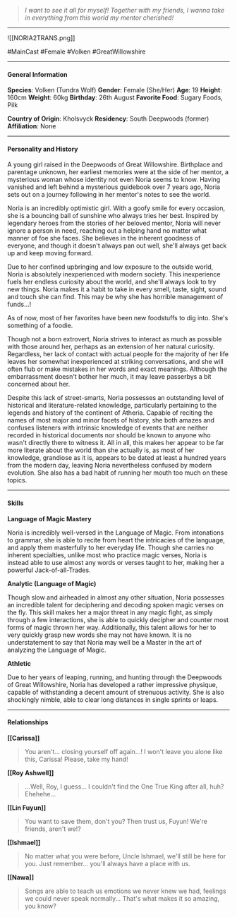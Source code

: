 >*I want to see it all for myself! Together with my friends, I wanna take in everything from this world my mentor cherished!*

___

![[NORIA2TRANS.png]]

#MainCast #Female #Volken #GreatWillowshire 
___

#### General Information

**Species**: Volken (Tundra Wolf)
**Gender**: Female (She/Her)
**Age**: 19
**Height**: 160cm
**Weight**: 60kg
**Birthday**: 26th August
**Favorite Food**: Sugary Foods, Pilk

**Country of Origin**: Kholsvyck
**Residency**: South Deepwoods (former)
**Affiliation**: None

___

#### Personality and History
A young girl raised in the Deepwoods of Great Willowshire. Birthplace and parentage unknown, her earliest memories were at the side of her mentor, a mysterious woman whose identity not even Noria seems to know. Having vanished and left behind a mysterious guidebook over 7 years ago, Noria sets out on a journey following in her mentor's notes to see the world.

Noria is an incredibly optimistic girl. With a goofy smile for every occasion, she is a bouncing ball of sunshine who always tries her best. Inspired by legendary heroes from the stories of her beloved mentor, Noria will never ignore a person in need, reaching out a helping hand no matter what manner of foe she faces. She believes in the inherent goodness of everyone, and though it doesn't always pan out well, she'll always get back up and keep moving forward.

Due to her confined upbringing and low exposure to the outside world, Noria is absolutely inexperienced with modern society. This inexperience fuels her endless curiosity about the world, and she'll always look to try new things. Noria makes it a habit to take in every smell, taste, sight, sound and touch she can find. This may be why she has horrible management of funds...!

As of now, most of her favorites have been new foodstuffs to dig into. She's something of a foodie.

Though not a born extrovert, Noria strives to interact as much as possible with those around her, perhaps as an extension of her natural curiosity. Regardless, her lack of contact with actual people for the majority of her life leaves her somewhat inexperienced at striking conversations, and she will often flub or make mistakes in her words and exact meanings. Although the embarrassment doesn't bother her much, it may leave passerbys a bit concerned about her.

Despite this lack of street-smarts, Noria possesses an outstanding level of historical and literature-related knowledge, particularly pertaining to the legends and history of the continent of Atheria. Capable of reciting the names of most major and minor facets of history, she both amazes and confuses listeners with intrinsic knowledge of events that are neither recorded in historical documents nor should be known to anyone who wasn't directly there to witness it. All in all, this makes her appear to be far more literate about the world than she actually is, as most of her knowledge, grandiose as it is, appears to be dated at least a hundred years from the modern day, leaving Noria nevertheless confused by modern evolution. She also has a bad habit of running her mouth too much on these topics.

___

#### Skills
**Language of Magic Mastery**

Noria is incredibly well-versed in the Language of Magic. From intonations to grammar, she is able to recite from heart the intricacies of the language, and apply them masterfully to her everyday life. Though she carries no inherent specialties, unlike most who practice magic verses, Noria is instead able to use almost any words or verses taught to her, making her a powerful Jack-of-all-Trades. 


**Analytic (Language of Magic)**

Though slow and airheaded in almost any other situation, Noria possesses an incredible talent for deciphering and decoding spoken magic verses on the fly. This skill makes her a major threat in any magic fight, as simply through a few interactions, she is able to quickly decipher and counter most forms of magic thrown her way. Additionally, this talent allows for her to very quickly grasp new words she may not have known. It is no understatement to say that Noria may well be a Master in the art of analyzing the Language of Magic.

**Athletic**

Due to her years of leaping, running, and hunting through the Deepwoods of Great Willowshire, Noria has developed a rather impressive physique, capable of withstanding a decent amount of strenuous activity. She is also shockingly nimble, able to clear long distances in single sprints or leaps. 

___

#### Relationships

**[[Carissa]]**
> You aren't... closing yourself off again...! I won't leave you alone like this, Carissa! Please, take my hand!

**[[Roy Ashwell]]**
> ...Well, Roy, I guess... I couldn't find the One True King after all, huh? Ehehehe...

**[[Lin Fuyun]]**
> You want to save them, don't you? Then trust us, Fuyun! We're friends, aren't we!?

**[[Ishmael]]**
> No matter what you were before, Uncle Ishmael, we'll still be here for you. Just remember... you'll always have a place with us.

**[[Nawa]]**
> Songs are able to teach us emotions we never knew we had, feelings we could never speak normally... That's what makes it so amazing, you know?







